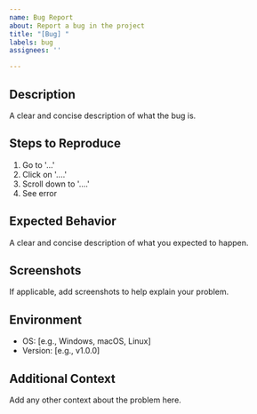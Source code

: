 ```yaml
---
name: Bug Report
about: Report a bug in the project
title: "[Bug] "
labels: bug
assignees: ''

---
```


## Description
A clear and concise description of what the bug is.

## Steps to Reproduce
1. Go to '...'
2. Click on '....'
3. Scroll down to '....'
4. See error

## Expected Behavior
A clear and concise description of what you expected to happen.

## Screenshots
If applicable, add screenshots to help explain your problem.

## Environment
- OS: [e.g., Windows, macOS, Linux]
- Version: [e.g., v1.0.0]

## Additional Context
Add any other context about the problem here.
